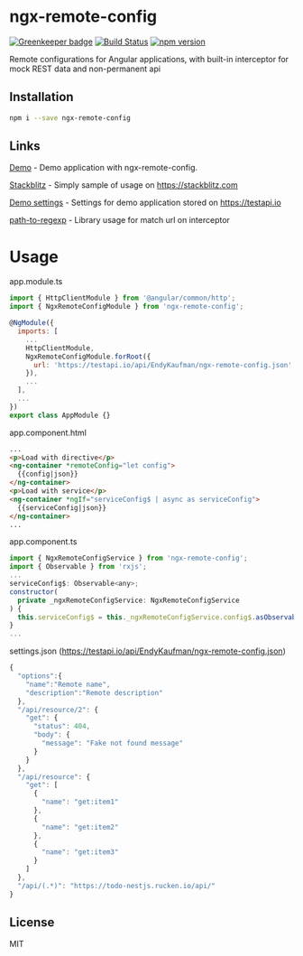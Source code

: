 # ngx-remote-config

[![Greenkeeper badge](https://badges.greenkeeper.io/EndyKaufman/ngx-remote-config.svg)](https://greenkeeper.io/)
[![Build Status](https://travis-ci.org/EndyKaufman/ngx-remote-config.svg?branch=master)](https://travis-ci.org/EndyKaufman/ngx-remote-config)
[![npm version](https://badge.fury.io/js/ngx-remote-config.svg)](https://badge.fury.io/js/ngx-remote-config)


Remote configurations for Angular applications, with built-in interceptor for mock REST data and non-permanent api

## Installation

```bash
npm i --save ngx-remote-config
```

## Links

[Demo](https://endykaufman.github.io/ngx-remote-config) - Demo application with ngx-remote-config.

[Stackblitz](https://stackblitz.com/edit/ngx-remote-config) - Simply sample of usage on https://stackblitz.com

[Demo settings](https://testapi.io/api/EndyKaufman/ngx-remote-config.json) - Settings for demo application stored on https://testapi.io

[path-to-regexp](https://github.com/pillarjs/path-to-regexp) - Library usage for match url on interceptor


# Usage

app.module.ts
```js 
import { HttpClientModule } from '@angular/common/http';
import { NgxRemoteConfigModule } from 'ngx-remote-config';

@NgModule({
  imports: [
    ...
    HttpClientModule,
    NgxRemoteConfigModule.forRoot({
      url: 'https://testapi.io/api/EndyKaufman/ngx-remote-config.json'
    }),
    ...
  ],
  ...
})
export class AppModule {}
```

app.component.html
```html
...
<p>Load with directive</p>
<ng-container *remoteConfig="let config">
  {{config|json}}
</ng-container>
<p>Load with service</p>
<ng-container *ngIf="serviceConfig$ | async as serviceConfig">
  {{serviceConfig|json}}
</ng-container>
...
```

app.component.ts
```js
import { NgxRemoteConfigService } from 'ngx-remote-config';
import { Observable } from 'rxjs';
...
serviceConfig$: Observable<any>;
constructor(
  private _ngxRemoteConfigService: NgxRemoteConfigService
) {
  this.serviceConfig$ = this._ngxRemoteConfigService.config$.asObservable();
}
...
```

settings.json (https://testapi.io/api/EndyKaufman/ngx-remote-config.json)
```js
{
  "options":{
    "name":"Remote name",
    "description":"Remote description"
  },
  "/api/resource/2": {
    "get": {
      "status": 404,
      "body": {
        "message": "Fake not found message"
      }
    }
  },
  "/api/resource": {
    "get": [
      {
        "name": "get:item1"
      },
      {
        "name": "get:item2"
      },
      {
        "name": "get:item3"
      }
    ]
  },
  "/api/(.*)": "https://todo-nestjs.rucken.io/api/"
}
```

## License

MIT
